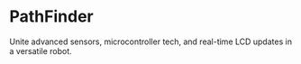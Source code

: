 # PathFinder
Unite advanced sensors, microcontroller tech, and real-time LCD updates in a versatile robot.
